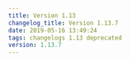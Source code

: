 ```yaml
---
title: Version 1.13
changelog_title: Version 1.13.7
date: 2019-05-16 13:49:24 
tags: changelogs 1.13 deprecated
version: 1.13.7
---
```

<script src="https://gist.github.com/spinnaker-release/6588f03010bea59df5c4852bc1e1bba9.js"/>